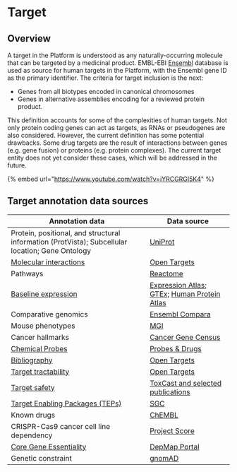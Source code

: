 # Target

## Overview

A target in the Platform is understood as any naturally-occurring molecule that can be targeted by a medicinal product. EMBL-EBI [Ensembl](https://www.ensembl.org) database is used as source for human targets in the Platform, with the Ensembl gene ID as the primary identifier. The criteria for target inclusion is the next:

* Genes from all biotypes encoded in canonical chromosomes
* Genes in alternative assemblies encoding for a reviewed protein product.

This definition accounts for some of the complexities of human targets. Not only protein coding genes can act as targets, as RNAs or pseudogenes are also considered. However, the current definition has some potential drawbacks. Some drug targets are the result of interactions between genes (e.g. gene fusion) or proteins (e.g. protein complexes). The current target entity does not yet consider these cases, which will be addressed in the future.

{% embed url="https://www.youtube.com/watch?v=iYRCGRGI5K4" %}

## Target annotation data sources

| Annotation data                                                                                                                                                              | Data source                                                                                                                                                       |
| ---------------------------------------------------------------------------------------------------------------------------------------------------------------------------- | ----------------------------------------------------------------------------------------------------------------------------------------------------------------- |
| Protein, positional, and structural information (ProtVista); Subcellular location; Gene Ontology                                                                             | [UniProt](https://www.uniprot.org)                                                                                                                                |
| [Molecular interactions](molecular-interactions.md)                                                                                                                          | [Open Targets](molecular-interactions.md)                                                                                                                         |
| Pathways                                                                                                                                                                     | [Reactome](https://reactome.org)                                                                                                                                  |
| [Baseline expression](baseline-expression.md)                                                                                                                                | [Expression Atlas](https://www.ebi.ac.uk/gxa/home); [GTEx](https://www.gtexportal.org/home/documentationPage); [Human Protein Atlas](http://www.proteinatlas.org) |
| Comparative genomics                                                                                                                                                         | [Ensembl Compara](https://www.ensembl.org/info/docs/api/compara/index.html)                                                                                       |
| Mouse phenotypes                                                                                                                                                             | [MGI](http://www.informatics.jax.org/phenotypes.shtml)                                                                                                            |
| Cancer hallmarks                                                                                                                                                             | [Cancer Gene Census](https://cancer.sanger.ac.uk/census)                                                                                                          |
| [Chemical Probes](chemical-probes-and-teps.md)                                                                                                                               | [Probes & Drugs](https://www.probes-drugs.org)                                                                                                                    |
| [Bibliography](../bibliography.md)                                                                                                                                           | [Open Targets](../bibliography.md)                                                                                                                                |
| [Target tractability](tractability.md)                                                                                                                                       | [Open Targets](tractability.md)                                                                                                                                   |
| [Target safety](safety.md)                                                                                                                                                   | [ToxCast and selected publications](safety.md)                                                                                                                    |
| [Target Enabling Packages (TEPs)](chemical-probes-and-teps.md)                                                                                                               | [SGC](https://www.thesgc.org/tep)                                                                                                                                 |
| Known drugs                                                                                                                                                                  | [ChEMBL](https://www.ebi.ac.uk/chembl/)                                                                                                                           |
| CRISPR-Cas9 cancer cell line dependency                                                                                                                                      | [Project Score](https://score.depmap.sanger.ac.uk)                                                                                                                |
| [Core Gene Essentiality](https://app.gitbook.com/o/-LC3OlEMulAutIN2QOro/s/-MU4dMxOmLaVNWfVNvpC/\~/changes/414/target/molecular-interactions/core-gene-essentiality#overview) | [DepMap Portal](https://depmap.org/portal/)                                                                                                                       |
| Genetic constraint                                                                                                                                                           | [gnomAD](https://gnomad.broadinstitute.org)                                                                                                                       |
